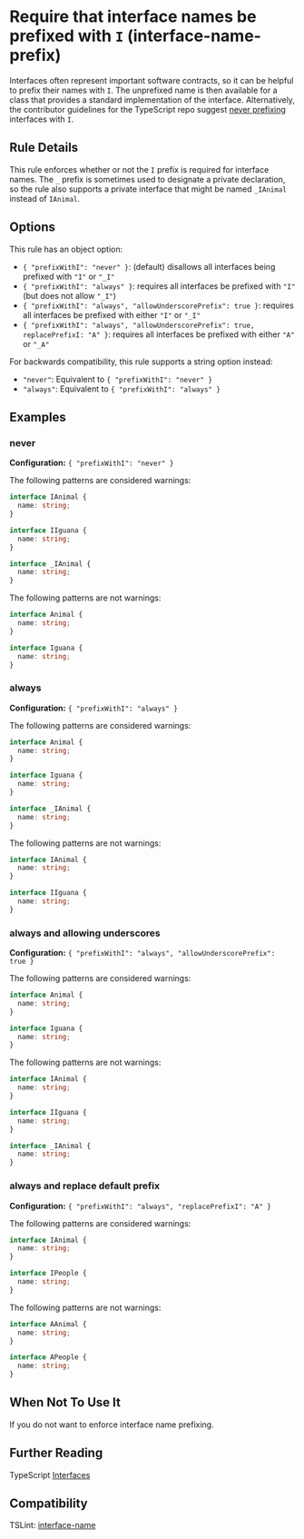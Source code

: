 # Require that interface names be prefixed with `I` (interface-name-prefix)

Interfaces often represent important software contracts, so it can be helpful to prefix their names with `I`.
The unprefixed name is then available for a class that provides a standard implementation of the interface.
Alternatively, the contributor guidelines for the TypeScript repo suggest
[never prefixing](https://github.com/Microsoft/TypeScript/wiki/Coding-guidelines#names) interfaces with `I`.

## Rule Details

This rule enforces whether or not the `I` prefix is required for interface names.
The `_` prefix is sometimes used to designate a private declaration, so the rule also supports a private interface
that might be named `_IAnimal` instead of `IAnimal`.

## Options

This rule has an object option:

- `{ "prefixWithI": "never" }`: (default) disallows all interfaces being prefixed with `"I"` or `"_I"`
- `{ "prefixWithI": "always" }`: requires all interfaces be prefixed with `"I"` (but does not allow `"_I"`)
- `{ "prefixWithI": "always", "allowUnderscorePrefix": true }`: requires all interfaces be prefixed with
  either `"I"` or `"_I"`
- `{ "prefixWithI": "always", "allowUnderscorePrefix": true, replacePrefixI: "A" }`: requires all interfaces be prefixed with
  either `"A"` or `"_A"`

For backwards compatibility, this rule supports a string option instead:

- `"never"`: Equivalent to `{ "prefixWithI": "never" }`
- `"always"`: Equivalent to `{ "prefixWithI": "always" }`

## Examples

### never

**Configuration:** `{ "prefixWithI": "never" }`

The following patterns are considered warnings:

```ts
interface IAnimal {
  name: string;
}

interface IIguana {
  name: string;
}

interface _IAnimal {
  name: string;
}
```

The following patterns are not warnings:

```ts
interface Animal {
  name: string;
}

interface Iguana {
  name: string;
}
```

### always

**Configuration:** `{ "prefixWithI": "always" }`

The following patterns are considered warnings:

```ts
interface Animal {
  name: string;
}

interface Iguana {
  name: string;
}

interface _IAnimal {
  name: string;
}
```

The following patterns are not warnings:

```ts
interface IAnimal {
  name: string;
}

interface IIguana {
  name: string;
}
```

### always and allowing underscores

**Configuration:** `{ "prefixWithI": "always", "allowUnderscorePrefix": true }`

The following patterns are considered warnings:

```ts
interface Animal {
  name: string;
}

interface Iguana {
  name: string;
}
```

The following patterns are not warnings:

```ts
interface IAnimal {
  name: string;
}

interface IIguana {
  name: string;
}

interface _IAnimal {
  name: string;
}
```

### always and replace default prefix

**Configuration:** `{ "prefixWithI": "always", "replacePrefixI": "A" }`

The following patterns are considered warnings:

```ts
interface IAnimal {
  name: string;
}

interface IPeople {
  name: string;
}
```

The following patterns are not warnings:

```ts
interface AAnimal {
  name: string;
}

interface APeople {
  name: string;
}
```

## When Not To Use It

If you do not want to enforce interface name prefixing.

## Further Reading

TypeScript [Interfaces](https://www.typescriptlang.org/docs/handbook/interfaces.html)

## Compatibility

TSLint: [interface-name](https://palantir.github.io/tslint/rules/interface-name/)
